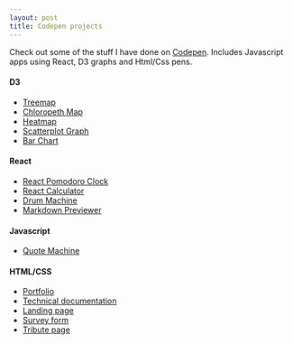 ```yaml
---
layout: post
title: Codepen projects
---
```

Check out some of the stuff I have done on [Codepen](https://codepen.io/shroud0g/#).
Includes Javascript apps using React, D3 graphs and Html/Css pens.

#### D3
* [Treemap](https://codepen.io/wilsonh0/pen/YOMEOp)
* [Chloropeth Map](https://codepen.io/wilsonh0/pen/BObwRK)
* [Heatmap](https://codepen.io/wilsonh0/pen/XPOXwq)
* [Scatterplot Graph](https://codepen.io/wilsonh0/pen/oPJbQR)
* [Bar Chart](https://codepen.io/wilsonh0/pen/ZMqGOg)

#### React
* [React Pomodoro Clock](https://codepen.io/wilsonh0/pen/zJLMBR)
* [React Calculator](https://codepen.io/wilsonh0/pen/BOVyaY)
* [Drum Machine](https://codepen.io/wilsonh0/pen/wEjMJR)
* [Markdown Previewer](https://codepen.io/wilsonh0/pen/KxQOWp)

#### Javascript
* [Quote Machine](https://codepen.io/wilsonh0/pen/OozYxp)

#### HTML/CSS
* [Portfolio](https://codepen.io/wilsonh0/pen/yxeMxG)
* [Technical documentation](https://codepen.io/wilsonh0/pen/LJpgZL)
* [Landing page](https://codepen.io/wilsonh0/pen/XPbEgP)
* [Survey form](https://codepen.io/wilsonh0/pen/bxNPQa)
* [Tribute page](https://codepen.io/wilsonh0/pen/rZabwa)
